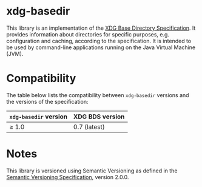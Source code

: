 # xdg-basedir

This library is an implementation of the [XDG Base Directory Specification](https://specifications.freedesktop.org/basedir-spec/basedir-spec-latest.html).
It provides information about directories for specific purposes, e.g. configuration and caching, according to the
 specification.
It is intended to be used by command-line applications running on the Java Virtual Machine (JVM).

# Compatibility

The table below lists the compatibility between `xdg-basedir` versions and the versions of the specification:

| `xdg-basedir` version | XDG BDS version |
| --- | --- |
| &ge; 1.0 | 0.7 (latest) |

# Notes

This library is versioned using Semantic Versioning as defined in the
 [Semantic Versioning Specification](http://semver.org/), version 2.0.0.
